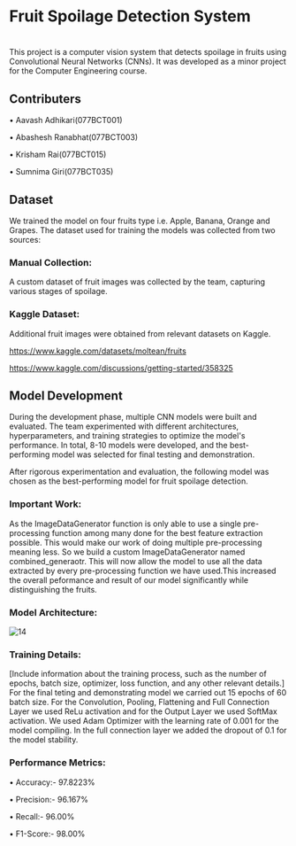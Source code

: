 
# Fruit Spoilage Detection System
#
#
This project is a computer vision system that detects spoilage in fruits using Convolutional Neural Networks (CNNs). It was developed as a minor project for the Computer Engineering course.

## Contributers
• Aavash Adhikari(077BCT001)

• Abashesh Ranabhat(077BCT003)
 
• Krisham Rai(077BCT015)

• Sumnima Giri(077BCT035)

## Dataset
We trained the model on four fruits type i.e. Apple, Banana, Orange and Grapes. The dataset used for training the models was collected from two sources:

### Manual Collection: 
A custom dataset of fruit images was collected by the team, capturing various stages of spoilage.

### Kaggle Dataset: 
Additional fruit images were obtained from relevant datasets on Kaggle.

https://www.kaggle.com/datasets/moltean/fruits

https://www.kaggle.com/discussions/getting-started/358325

## Model Development
During the development phase, multiple CNN models were built and evaluated. The team experimented with different architectures, hyperparameters, and training strategies to optimize the model's performance. In total, 8-10 models were developed, and the best-performing model was selected for final testing and demonstration.

After rigorous experimentation and evaluation, the following model was chosen as the best-performing model for fruit spoilage detection.

### Important Work:

As the ImageDataGenerator function is only able to use a single pre-processing function among many done for the best feature extraction possible. This would make our work of doing multiple pre-processing meaning less. So we build a custom ImageDataGenerator named combined_generaotr. This will now allow the model to use all the data extracted by every pre-processing function we have used.This increased the overall peformance and result of our model significantly while distinguishing the fruits.

### Model Architecture: 

![14](https://github.com/Alpha107/Fruit-Spoilage-Detection-System/assets/115240879/682fb560-3cdc-46c9-9ea1-dcf1f48da1c9)

### Training Details:
[Include information about the training process, such as the number of epochs, batch size, optimizer, loss function, and any other relevant details.]
For the final teting and demonstrating model we carried out 15 epochs of 60 batch size. For the Convolution, Pooling, Flattening and Full Connection Layer we used ReLu activation and for the Output Layer we used SoftMax activation. We used Adam Optimizer with the learning rate of 0.001 for the model compiling. In the full connection layer we added the dropout of 0.1 for the model stability.

### Performance Metrics: 

• Accuracy:- 97.8223% 

• Precision:- 96.167%

• Recall:- 96.00%

• F1-Score:- 98.00%
